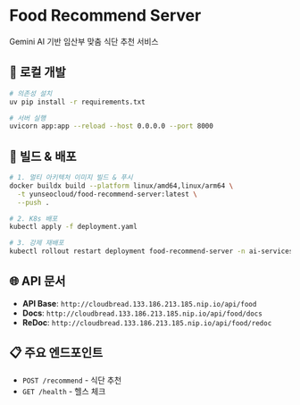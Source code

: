 # Food Recommend Server

Gemini AI 기반 임산부 맞춤 식단 추천 서비스

## 🚀 로컬 개발

```bash
# 의존성 설치
uv pip install -r requirements.txt

# 서버 실행
uvicorn app:app --reload --host 0.0.0.0 --port 8000
```

## 🐳 빌드 & 배포

```bash
# 1. 멀티 아키텍처 이미지 빌드 & 푸시
docker buildx build --platform linux/amd64,linux/arm64 \
  -t yunseocloud/food-recommend-server:latest \
  --push .

# 2. K8s 배포
kubectl apply -f deployment.yaml

# 3. 강제 재배포
kubectl rollout restart deployment food-recommend-server -n ai-services
```

## 🌐 API 문서

- **API Base**: `http://cloudbread.133.186.213.185.nip.io/api/food`
- **Docs**: `http://cloudbread.133.186.213.185.nip.io/api/food/docs`
- **ReDoc**: `http://cloudbread.133.186.213.185.nip.io/api/food/redoc`

## 📋 주요 엔드포인트

- `POST /recommend` - 식단 추천
- `GET /health` - 헬스 체크
